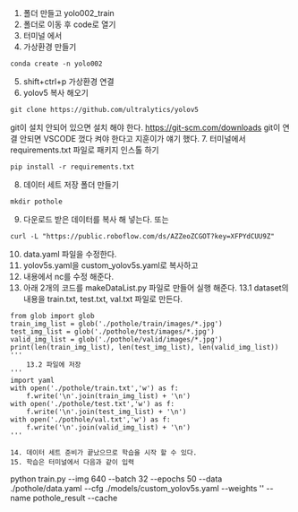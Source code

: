 1. 폴더 만들고 yolo002_train
2. 폴더로 이동 후 code로 열기 
3. 터미널 에서 
4. 가상환경 만들기 
```
conda create -n yolo002 
```
5. shift+ctrl+p  가상환경 연결
6. yolov5 복사 해오기 
```
git clone https://github.com/ultralytics/yolov5
```
   git이 설치 안되어 있으면 설치 해야 한다. 
   https://git-scm.com/downloads
   git이 연결 안되면 VSCODE 껐다 켜야 한다고 지훈이가 얘기 했다. 
7. 터미널에서 requirements.txt 파일로 패키지 인스톨 하기 
```
pip install -r requirements.txt
```   
8. 데이터 세트 저장 폴더 만들기 
```
mkdir pothole
```
9. 다운로드 받은 데이터를 복사 해 넣는다. 또는
```
curl -L "https://public.roboflow.com/ds/AZZeoZCGOT?key=XFPYdCUU9Z"
```
10. data.yaml 파일을 수정한다. 
11. yolov5s.yaml을 custom_yolov5s.yaml로 복사하고 
12. 내용에서 nc를 수정 해준다.
13. 아래 2개의 코드를 makeDataList.py 파일로 만들어 실행 해준다. 
    13.1 dataset의 내용을 train.txt, test.txt, val.txt 파일로 만든다.
```
from glob import glob
train_img_list = glob('./pothole/train/images/*.jpg')
test_img_list = glob('./pothole/test/images/*.jpg')
valid_img_list = glob('./pothole/valid/images/*.jpg')
print(len(train_img_list), len(test_img_list), len(valid_img_list))
'''
    13.2 파일에 저장 
'''
import yaml
with open('./pothole/train.txt','w') as f:
    f.write('\n'.join(train_img_list) + '\n')
with open('./pothole/test.txt','w') as f:
    f.write('\n'.join(test_img_list) + '\n')
with open('./pothole/val.txt','w') as f:
    f.write('\n'.join(valid_img_list) + '\n')
'''

14. 데이터 세트 준비가 끝났으므로 학습을 시작 할 수 있다. 
15. 학습은 터미널에서 다음과 같이 입력  
```
python train.py --img 640 --batch 32 --epochs 50 --data ./pothole/data.yaml --cfg ./models/custom_yolov5s.yaml --weights '' --name pothole_result --cache
```

